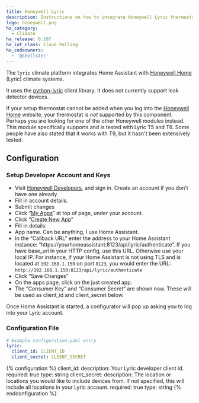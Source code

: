 ```yaml
---
title: Honeywell Lyric
description: Instructions on how to integrate Honeywell Lyric thermostats within Home Assistant.
logo: honeywell.png
ha_category:
  - Climate
ha_release: 0.107
ha_iot_class: Cloud Polling
ha_codeowners:
  - '@shellster'
---
```


The `lyric` climate platform integrates Home Assistant with [Honeywell Home](https://developer.honeywellhome.com/) (Lyric) climate systems.  

It uses the [python-lyric](https://github.com/bramkragten/python-lyric) client library. It does not currently support leak detector devices.

If your setup thermostat cannot be added when you log into the [Honeywell Home](https://developer.honeywellhome.com/) website, your thermostat is _not_ supported by this component.  Perhaps you are looking for one of the other Honeywell modules instead. This module specifically supports and is tested with Lyric T5 and T6. Some people have also stated that it works with T9, but it hasn't been extensively tested.

## Configuration

### Setup Developer Account and Keys
- Visit [Honeywell Developers](http://developer.honeywell.com/), and sign in. Create an account if you don’t have one already.
- Fill in account details.
- Submit changes
- Click “[My Apps](http://developer.honeywell.com/user/me/apps)” at top of page, under your account.
- Click “[Create New App](http://developer.honeywell.com/user/me/apps/add)”
- Fill in details:
- App name. Can be anything, I use Home Assistant.
- In the “Callback URL” enter the address to your Home Assistant instance: “https://yourhomeassistant:8123/api/lyric/authenticate”. If you have base_url in your HTTP config, use this URL. Otherwise use your local IP. For instance, if your Home Assistant is not using TLS and is located at `192.168.1.150` on port `8123`, you would enter the URL: `http://192.168.1.150:8123/api/lyric/authenticate`
- Click “Save Changes”
- On the apps page, click on the just created app.
- The “Consumer Key” and “Consumer Secret” are shown now. These will be used as client_id and client_secret below.

Once Home Assistant is started, a configurator will pop up asking you to log into your Lyric account.

### Configuration File

```yaml
# Example configuration.yaml entry
lyric:
  client_id: CLIENT_ID
  client_secret: CLIENT_SECRET
```


{% configuration %}
client_id:
  description: Your Lyric developer client id.
  required: true
  type: string
client_secret:
  description: The location or locations you would like to include devices from. If not specified, this will include all locations in your Lyric account.
  required: true
  type: string
{% endconfiguration %}
